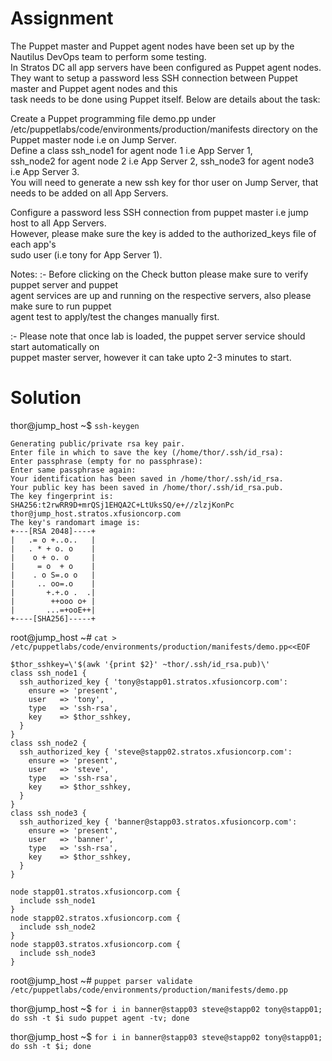 # Assignment
The Puppet master and Puppet agent nodes have been set up by the Nautilus DevOps team to perform some testing.  
In Stratos DC all app servers have been configured as Puppet agent nodes.  
They want to setup a password less SSH connection between Puppet master and Puppet agent nodes and this  
task needs to be done using Puppet itself. Below are details about the task:

Create a Puppet programming file demo.pp under  
/etc/puppetlabs/code/environments/production/manifests directory on the Puppet master node i.e on Jump Server.  
Define a class ssh_node1 for agent node 1 i.e App Server 1,  
ssh_node2 for agent node 2 i.e App Server 2, ssh_node3 for agent node3 i.e App Server 3.  
You will need to generate a new ssh key for thor user on Jump Server, that needs to be added on all App Servers.

Configure a password less SSH connection from puppet master i.e jump host to all App Servers.  
However, please make sure the key is added to the authorized_keys file of each app's  
sudo user (i.e tony for App Server 1).

Notes: :- Before clicking on the Check button please make sure to verify puppet server and puppet  
agent services are up and running on the respective servers, also please make sure to run puppet  
agent test to apply/test the changes manually first.

:- Please note that once lab is loaded, the puppet server service should start automatically on  
puppet master server, however it can take upto 2-3 minutes to start.

# Solution
thor@jump_host ~$ `ssh-keygen`
```
Generating public/private rsa key pair.
Enter file in which to save the key (/home/thor/.ssh/id_rsa): 
Enter passphrase (empty for no passphrase): 
Enter same passphrase again: 
Your identification has been saved in /home/thor/.ssh/id_rsa.
Your public key has been saved in /home/thor/.ssh/id_rsa.pub.
The key fingerprint is:
SHA256:t2rwRR9D+mrQSj1EHQA2C+LtUksSQ/e+//zlzjKonPc thor@jump_host.stratos.xfusioncorp.com
The key's randomart image is:
+---[RSA 2048]----+
|   .= o +..o..   |
|   . * + o. o    |
|    o + o. o     |
|     = o  + o    |
|    . o S=.o o   |
|     .. oo=.o    |
|       +.+.o .  .|
|        ++ooo o+ |
|       ...=+ooE++|
+----[SHA256]-----+
```
root@jump_host ~# `cat > /etc/puppetlabs/code/environments/production/manifests/demo.pp<<EOF`
```
$thor_sshkey=\'$(awk '{print $2}' ~thor/.ssh/id_rsa.pub)\'
class ssh_node1 {
  ssh_authorized_key { 'tony@stapp01.stratos.xfusioncorp.com':
    ensure => 'present',
    user   => 'tony',
    type   => 'ssh-rsa',
    key    => $thor_sshkey,
  }
}
class ssh_node2 {
  ssh_authorized_key { 'steve@stapp02.stratos.xfusioncorp.com':
    ensure => 'present',
    user   => 'steve',
    type   => 'ssh-rsa',
    key    => $thor_sshkey,
  }
}
class ssh_node3 {
  ssh_authorized_key { 'banner@stapp03.stratos.xfusioncorp.com':
    ensure => 'present',
    user   => 'banner',
    type   => 'ssh-rsa',
    key    => $thor_sshkey,
  }
}

node stapp01.stratos.xfusioncorp.com {
  include ssh_node1
}
node stapp02.stratos.xfusioncorp.com {
  include ssh_node2
}
node stapp03.stratos.xfusioncorp.com {
  include ssh_node3
}
```
root@jump_host ~# `puppet parser validate /etc/puppetlabs/code/environments/production/manifests/demo.pp`  

thor@jump_host ~$ `for i in banner@stapp03 steve@stapp02 tony@stapp01; do ssh -t $i sudo puppet agent -tv; done`  

thor@jump_host ~$ `for i in banner@stapp03 steve@stapp02 tony@stapp01; do ssh -t $i; done`
